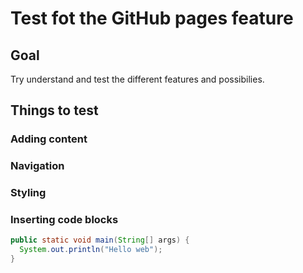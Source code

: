 # Test fot the GitHub pages feature

## Goal
Try understand and test the different features and possibilies.

## Things to test
### Adding content
### Navigation
### Styling
### Inserting code blocks
```java
public static void main(String[] args) {
  System.out.println("Hello web");
}
```
